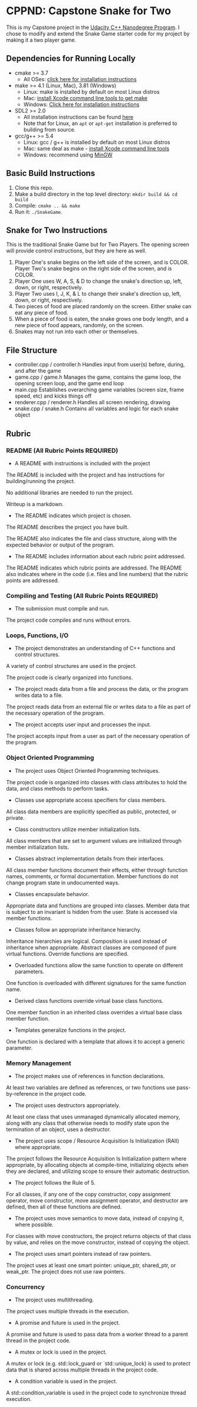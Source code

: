 # CPPND: Capstone Snake for Two

This is my Capstone project in the [Udacity C++ Nanodegree Program](https://www.udacity.com/course/c-plus-plus-nanodegree--nd213). I chose to modify and extend the Snake Game starter code for my project by making it a two player game.

## Dependencies for Running Locally
* cmake >= 3.7
  * All OSes: [click here for installation instructions](https://cmake.org/install/)
* make >= 4.1 (Linux, Mac), 3.81 (Windows)
  * Linux: make is installed by default on most Linux distros
  * Mac: [install Xcode command line tools to get make](https://developer.apple.com/xcode/features/)
  * Windows: [Click here for installation instructions](http://gnuwin32.sourceforge.net/packages/make.htm)
* SDL2 >= 2.0
  * All installation instructions can be found [here](https://wiki.libsdl.org/Installation)
  * Note that for Linux, an `apt` or `apt-get` installation is preferred to building from source.
* gcc/g++ >= 5.4
  * Linux: gcc / g++ is installed by default on most Linux distros
  * Mac: same deal as make - [install Xcode command line tools](https://developer.apple.com/xcode/features/)
  * Windows: recommend using [MinGW](http://www.mingw.org/)

## Basic Build Instructions

1. Clone this repo.
2. Make a build directory in the top level directory: `mkdir build && cd build`
3. Compile: `cmake .. && make`
4. Run it: `./SnakeGame`.

## Snake for Two Instructions

This is the traditional Snake Game but for Two Players. The opening screen will provide control instructions, but they are here as well.

1. Player One's snake begins on the left side of the screen, and is COLOR. Player Two's snake begins on the right side of the screen, and is COLOR.
2. Player One uses W, A, S, & D to change the snake's direction up, left, down, or right, respectively.
3. Player Two uses I, J, K, & L to change their snake's direction up, left, down, or right, respectively.
4. Two pieces of food are placed randomly on the screen. Either snake can eat any piece of food.
5. When a piece of food is eaten, the snake grows one body length, and a new piece of food appears, randomly, on the screen.
6. Snakes may not run into each other or themselves.

## File Structure
* controller.cpp / controller.h
Handles input from user(s) before, during, and after the game
* game.cpp / game.h
Manages the game, contains the game loop, the opening screen loop, and the game end loop
* main.cpp
Establishes overarching game variables (screen size, frame speed, etc) and kicks things off
* renderer.cpp / renderer.h
Handles all screen rendering, drawing
* snake.cpp / snake.h
Contains all variables and logic for each snake object

## Rubric

### README (All Rubric Points REQUIRED)

* A README with instructions is included with the project

The README is included with the project and has instructions for building/running the project.

No additional libraries are needed to run the project.

Writeup is a markdown.

* The README indicates which project is chosen.

The README describes the project you have built.

The README also indicates the file and class structure, along with the expected behavior or output of the program.

* The README includes information about each rubric point addressed.

The README indicates which rubric points are addressed. The README also indicates where in the code (i.e. files and line numbers) that the rubric points are addressed.

### Compiling and Testing (All Rubric Points REQUIRED)

* The submission must compile and run.

The project code compiles and runs without errors.

### Loops, Functions, I/O

* The project demonstrates an understanding of C++ functions and control structures.

A variety of control structures are used in the project.

The project code is clearly organized into functions.

* The project reads data from a file and process the data, or the program writes data to a file.

The project reads data from an external file or writes data to a file as part of the necessary operation of the program.

* The project accepts user input and processes the input.

The project accepts input from a user as part of the necessary operation of the program.

### Object Oriented Programming

* The project uses Object Oriented Programming techniques.

The project code is organized into classes with class attributes to hold the data, and class methods to perform tasks.

* Classes use appropriate access specifiers for class members.

All class data members are explicitly specified as public, protected, or private.

* Class constructors utilize member initialization lists.

All class members that are set to argument values are initialized through member initialization lists.

* Classes abstract implementation details from their interfaces.

All class member functions document their effects, either through function names, comments, or formal documentation. Member functions do not change program state in undocumented ways.

* Classes encapsulate behavior.

Appropriate data and functions are grouped into classes. Member data that is subject to an invariant is hidden from the user. State is accessed via member functions.

* Classes follow an appropriate inheritance hierarchy.

Inheritance hierarchies are logical. Composition is used instead of inheritance when appropriate. Abstract classes are composed of pure virtual functions. Override functions are specified.

* Overloaded functions allow the same function to operate on different parameters.

One function is overloaded with different signatures for the same function name.

* Derived class functions override virtual base class functions.

One member function in an inherited class overrides a virtual base class member function.

* Templates generalize functions in the project.

One function is declared with a template that allows it to accept a generic parameter.

### Memory Management

* The project makes use of references in function declarations.

At least two variables are defined as references, or two functions use pass-by-reference in the project code.

* The project uses destructors appropriately.

At least one class that uses unmanaged dynamically allocated memory, along with any class that otherwise needs to modify state upon the termination of an object, uses a destructor.

* The project uses scope / Resource Acquisition Is Initialization (RAII) where appropriate.

The project follows the Resource Acquisition Is Initialization pattern where appropriate, by allocating objects at compile-time, initializing objects when they are declared, and utilizing scope to ensure their automatic destruction.

* The project follows the Rule of 5.

For all classes, if any one of the copy constructor, copy assignment operator, move constructor, move assignment operator, and destructor are defined, then all of these functions are defined.

* The project uses move semantics to move data, instead of copying it, where possible.

For classes with move constructors, the project returns objects of that class by value, and relies on the move constructor, instead of copying the object.

* The project uses smart pointers instead of raw pointers.

The project uses at least one smart pointer: unique_ptr, shared_ptr, or weak_ptr. The project does not use raw pointers.

### Concurrency

* The project uses multithreading.

The project uses multiple threads in the execution.

* A promise and future is used in the project.

A promise and future is used to pass data from a worker thread to a parent thread in the project code.

* A mutex or lock is used in the project.

A mutex or lock (e.g. std::lock_guard or `std::unique_lock) is used to protect data that is shared across multiple threads in the project code.

* A condition variable is used in the project.

A std::condition_variable is used in the project code to synchronize thread execution.